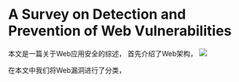 
# A Survey on Detection and Prevention of Web Vulnerabilities

本文是一篇关于Web应用安全的综述， 首先介绍了Web架构，
![](https://tva1.sinaimg.cn/large/e6c9d24ely1gzlx6kjwiqj20y60j4abp.jpg)

在本文中我们将Web漏洞进行了分类，